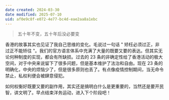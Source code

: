 ```yaml
---
date created: 2024-03-30
date modified: 2025-07-10
uid: af0e9c8f-e072-4e77-bc4d-eae2aa8a1ebc
---
```

> 五十年不变，五十年后没必要变

<!-- more -->

香港的故事其实也见证了我自己思维的变化。毛说过一句话 " 矫枉必须过正，非过正不能矫往 "。我们的官方语言体系中充满了大量的既要又要的表达。但其实无论何种制度的实现，都会有所缺损。过去的 23 条的非确定性给了香港活动的极大空间，对于中央来说留下了很多问题，但是基本维护了法治和自由。现在 23 条的明确化，中央的烦恼少了，但是很多原则也丢了。有点像疫情控制期间，当无命令禁止，私权利便会被肆意侵犯。

如何权衡好既要又要的副作用，其实还是搞明白什么是更重要的，当然还是要开民智，讲文明了。早点结束洋务运动，进入下个阶段吧！
